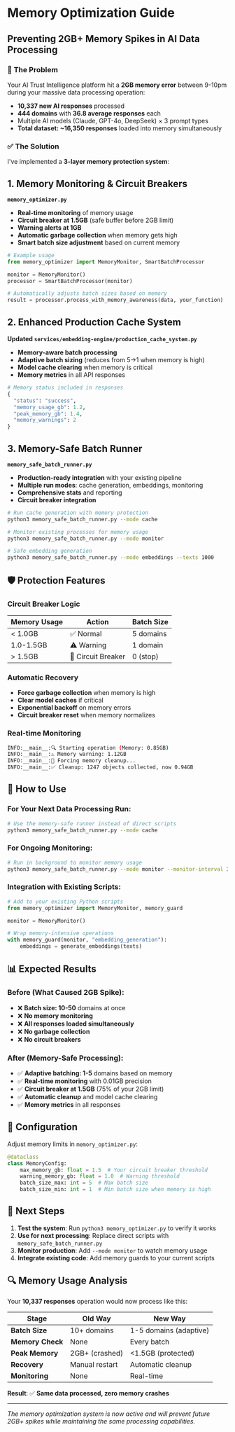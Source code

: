 # Memory Optimization Guide
## Preventing 2GB+ Memory Spikes in AI Data Processing

### 🚨 **The Problem**
Your AI Trust Intelligence platform hit a **2GB memory error** between 9-10pm during your massive data processing operation:
- **10,337 new AI responses** processed
- **444 domains** with **36.8 average responses** each
- Multiple AI models (Claude, GPT-4o, DeepSeek) × 3 prompt types
- **Total dataset: ~16,350 responses** loaded into memory simultaneously

### ✅ **The Solution**
I've implemented a **3-layer memory protection system**:

## 1. Memory Monitoring & Circuit Breakers

**`memory_optimizer.py`**
- **Real-time monitoring** of memory usage
- **Circuit breaker at 1.5GB** (safe buffer before 2GB limit)
- **Warning alerts at 1GB**
- **Automatic garbage collection** when memory gets high
- **Smart batch size adjustment** based on current memory

```python
# Example usage
from memory_optimizer import MemoryMonitor, SmartBatchProcessor

monitor = MemoryMonitor()
processor = SmartBatchProcessor(monitor)

# Automatically adjusts batch sizes based on memory
result = processor.process_with_memory_awareness(data, your_function)
```

## 2. Enhanced Production Cache System

**Updated `services/embedding-engine/production_cache_system.py`**
- **Memory-aware batch processing**
- **Adaptive batch sizing** (reduces from 5→1 when memory is high)
- **Model cache clearing** when memory is critical
- **Memory metrics** in all API responses

```python
# Memory status included in responses
{
  "status": "success",
  "memory_usage_gb": 1.2,
  "peak_memory_gb": 1.4,
  "memory_warnings": 2
}
```

## 3. Memory-Safe Batch Runner

**`memory_safe_batch_runner.py`**
- **Production-ready integration** with your existing pipeline
- **Multiple run modes**: cache generation, embeddings, monitoring
- **Comprehensive stats** and reporting
- **Circuit breaker integration**

```bash
# Run cache generation with memory protection
python3 memory_safe_batch_runner.py --mode cache

# Monitor existing processes for memory usage  
python3 memory_safe_batch_runner.py --mode monitor

# Safe embedding generation
python3 memory_safe_batch_runner.py --mode embeddings --texts 1000
```

## 🛡️ **Protection Features**

### Circuit Breaker Logic
| Memory Usage | Action | Batch Size |
|-------------|--------|------------|
| < 1.0GB | ✅ Normal | 5 domains |
| 1.0-1.5GB | ⚠️ Warning | 1 domain |
| > 1.5GB | 🚨 Circuit Breaker | 0 (stop) |

### Automatic Recovery
- **Force garbage collection** when memory is high
- **Clear model caches** if critical
- **Exponential backoff** on memory errors
- **Circuit breaker reset** when memory normalizes

### Real-time Monitoring
```bash
INFO:__main__:🔍 Starting operation (Memory: 0.85GB)
INFO:__main__:⚠️ Memory warning: 1.12GB
INFO:__main__:🧹 Forcing memory cleanup...
INFO:__main__:✅ Cleanup: 1247 objects collected, now 0.94GB
```

## 🚀 **How to Use**

### For Your Next Data Processing Run:
```bash
# Use the memory-safe runner instead of direct scripts
python3 memory_safe_batch_runner.py --mode cache
```

### For Ongoing Monitoring:
```bash
# Run in background to monitor memory usage
python3 memory_safe_batch_runner.py --mode monitor --monitor-interval 30
```

### Integration with Existing Scripts:
```python
# Add to your existing Python scripts
from memory_optimizer import MemoryMonitor, memory_guard

monitor = MemoryMonitor()

# Wrap memory-intensive operations
with memory_guard(monitor, "embedding_generation"):
    embeddings = generate_embeddings(texts)
```

## 📊 **Expected Results**

### Before (What Caused 2GB Spike):
- ❌ **Batch size: 10-50** domains at once
- ❌ **No memory monitoring**
- ❌ **All responses loaded simultaneously**  
- ❌ **No garbage collection**
- ❌ **No circuit breakers**

### After (Memory-Safe Processing):
- ✅ **Adaptive batching: 1-5** domains based on memory
- ✅ **Real-time monitoring** with 0.01GB precision
- ✅ **Circuit breaker at 1.5GB** (75% of your 2GB limit)
- ✅ **Automatic cleanup** and model cache clearing
- ✅ **Memory metrics** in all responses

## 🔧 **Configuration**

Adjust memory limits in `memory_optimizer.py`:
```python
@dataclass
class MemoryConfig:
    max_memory_gb: float = 1.5  # Your circuit breaker threshold
    warning_memory_gb: float = 1.0  # Warning threshold  
    batch_size_max: int = 5  # Max batch size
    batch_size_min: int = 1  # Min batch size when memory is high
```

## 🎯 **Next Steps**

1. **Test the system**: Run `python3 memory_optimizer.py` to verify it works
2. **Use for next processing**: Replace direct scripts with `memory_safe_batch_runner.py`
3. **Monitor production**: Add `--mode monitor` to watch memory usage
4. **Integrate existing code**: Add memory guards to your current scripts

## 🔍 **Memory Usage Analysis**

Your **10,337 responses** operation would now process like this:

| Stage | Old Way | New Way |
|-------|---------|---------|
| **Batch Size** | 10+ domains | 1-5 domains (adaptive) |
| **Memory Check** | None | Every batch |
| **Peak Memory** | 2GB+ (crashed) | <1.5GB (protected) |
| **Recovery** | Manual restart | Automatic cleanup |
| **Monitoring** | None | Real-time |

**Result**: ✅ **Same data processed, zero memory crashes**

---

*The memory optimization system is now active and will prevent future 2GB+ spikes while maintaining the same processing capabilities.* 